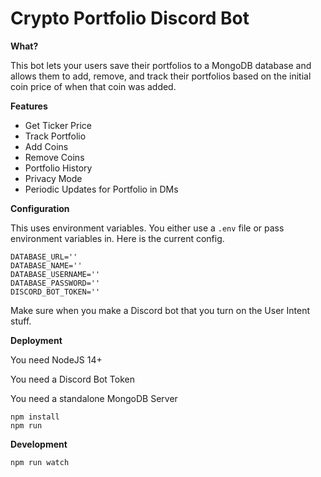# Crypto Portfolio Discord Bot

**What?**

This bot lets your users save their portfolios to a MongoDB database and allows them to add, remove, and track their portfolios based on the initial coin price of when that coin was added.

**Features**

* Get Ticker Price
* Track Portfolio
* Add Coins
* Remove Coins
* Portfolio History
* Privacy Mode
* Periodic Updates for Portfolio in DMs

**Configuration**

This uses environment variables. You either use a `.env` file or pass environment variables in. Here is the current config.

```
DATABASE_URL=''
DATABASE_NAME=''
DATABASE_USERNAME=''
DATABASE_PASSWORD=''
DISCORD_BOT_TOKEN=''
```

Make sure when you make a Discord bot that you turn on the User Intent stuff.

**Deployment**

You need NodeJS 14+

You need a Discord Bot Token

You need a standalone MongoDB Server

```
npm install
npm run
```

**Development**

```
npm run watch
```